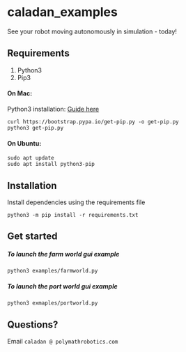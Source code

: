 # caladan_examples
See your robot moving autonomously in simulation - today!

## Requirements
1. Python3
2. Pip3

#### On Mac:

Python3 installation: [Guide here](https://docs.python-guide.org/starting/install3/osx/)

```
curl https://bootstrap.pypa.io/get-pip.py -o get-pip.py
python3 get-pip.py
```

#### On Ubuntu:

```
sudo apt update
sudo apt install python3-pip
```

## Installation
Install dependencies using the requirements file

```python3 -m pip install -r requirements.txt```

## Get started

##### To launch the farm world gui example
`python3 examples/farmworld.py
`
##### To launch the port world gui example
`python3 exmaples/portworld.py`

## Questions?
Email `caladan @ polymathrobotics.com`